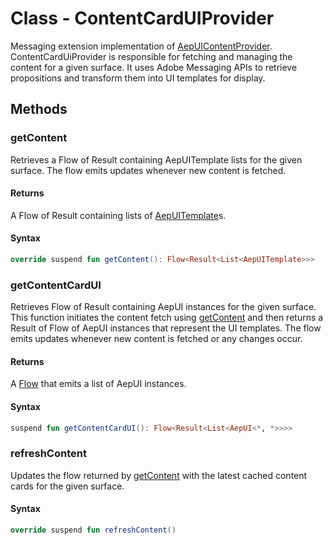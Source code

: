 # Class - ContentCardUIProvider

Messaging extension implementation of [AepUIContentProvider](./aepuicontentprovider.md). ContentCardUiProvider is responsible for fetching and managing the content for a given surface. It uses Adobe Messaging APIs to retrieve propositions and transform them into UI templates for display.

## Methods

### getContent

Retrieves a Flow of Result containing AepUITemplate lists for the given surface. The flow emits updates whenever new content is fetched.

#### Returns

A Flow of Result containing lists of  [AepUITemplate](../UIModels/aepuitemplate.md)s.

#### Syntax

```kotlin
override suspend fun getContent(): Flow<Result<List<AepUITemplate>>>
```

### getContentCardUI

Retrieves Flow of Result containing AepUI instances for the given surface. This function initiates the content fetch using [getContent](./contentcarduiprovider.md#getcontent) and then returns a Result of Flow of AepUI instances that represent the UI templates. The flow emits updates whenever new content is fetched or any changes occur.

#### Returns

A [Flow](https://developer.android.com/kotlin/flow) that emits a list of AepUI instances.

#### Syntax

```kotlin
suspend fun getContentCardUI(): Flow<Result<List<AepUI<*, *>>>>
```

### refreshContent

Updates the flow returned by [getContent](#getContent) with the latest cached content cards for the given surface.

#### Syntax

```kotlin
override suspend fun refreshContent()
```

